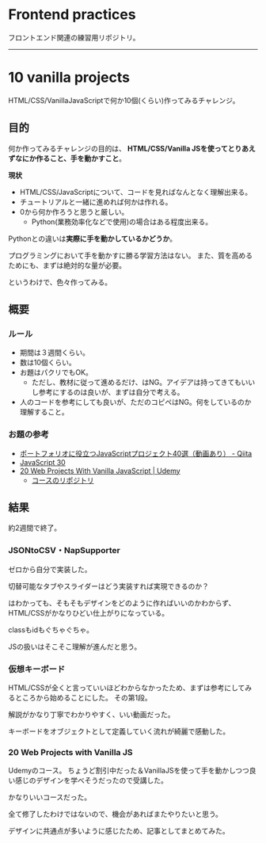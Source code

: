 # Frontend practices

フロントエンド関連の練習用リポジトリ。

***

# 10 vanilla projects

HTML/CSS/VanillaJavaScriptで何か10個(くらい)作ってみるチャレンジ。

## 目的

何か作ってみるチャレンジの目的は、
**HTML/CSS/Vanilla JSを使ってとりあえずなにか作ること、手を動かすこと**。

**現状**

* HTML/CSS/JavaScriptについて、コードを見ればなんとなく理解出来る。
* チュートリアルと一緒に進めれば何かは作れる。
* 0から何か作ろうと思うと厳しい。
    * Python(業務効率化などで使用)の場合はある程度出来る。

Pythonとの違いは**実際に手を動かしているかどうか**。

プログラミングにおいて手を動かすに勝る学習方法はない。
また、質を高めるためにも、まずは絶対的な量が必要。

というわけで、色々作ってみる。

## 概要
### ルール

- 期間は３週間くらい。
- 数は10個くらい。
- お題はパクリでもOK。
  - ただし、教材に従って進めるだけ、はNG。アイデアは持ってきてもいいし参考にするのは良いが、まずは自分で考える。
- 人のコードを参考にしても良いが、ただのコピペはNG。何をしているのか理解すること。


### お題の参考

- [ポートフォリオに役立つJavaScriptプロジェクト40選（動画あり） - Qiita](https://qiita.com/baby-degu/items/33acb94e404feaf58d35)
- [JavaScript 30](https://javascript30.com/)
- [20 Web Projects With Vanilla JavaScript | Udemy](https://www.udemy.com/course/web-projects-with-vanilla-javascript/learn/lecture/17846078#overview)
  - [コースのリポジトリ](https://github.com/bradtraversy/vanillawebprojects)

## 結果

約2週間で終了。

### JSONtoCSV・NapSupporter

ゼロから自分で実装した。

切替可能なタブやスライダーはどう実装すれば実現できるのか？

はわかっても、そもそもデザインをどのように作ればいいのかわからず、
HTML/CSSがかなりひどい仕上がりになっている。

classもidもぐちゃぐちゃ。

JSの扱いはそこそこ理解が進んだと思う。

### 仮想キーボード

HTML/CSSが全くと言っていいほどわからなかったため、まずは参考にしてみるところから始めることにした。
その第1段。

解説がかなり丁寧でわかりやすく、いい動画だった。

キーボードをオブジェクトとして定義していく流れが綺麗で感動した。

### 20 Web Projects with Vanilla JS

Udemyのコース。
ちょうど割引中だった＆VanillaJSを使って手を動かしつつ良い感じのデザインを学べそうだったので受講した。

かなりいいコースだった。

全て修了したわけではないので、機会があればまたやりたいと思う。

デザインに共通点が多いように感じたため、記事としてまとめてみた。